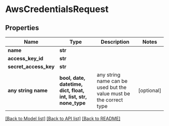 # AwsCredentialsRequest


## Properties
Name | Type | Description | Notes
------------ | ------------- | ------------- | -------------
**name** | **str** |  | 
**access_key_id** | **str** |  | 
**secret_access_key** | **str** |  | 
**any string name** | **bool, date, datetime, dict, float, int, list, str, none_type** | any string name can be used but the value must be the correct type | [optional]

[[Back to Model list]](../README.md#documentation-for-models) [[Back to API list]](../README.md#documentation-for-api-endpoints) [[Back to README]](../README.md)


